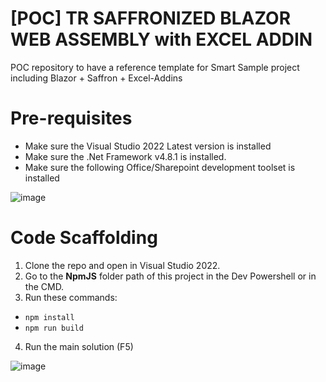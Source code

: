 # [POC] TR SAFFRONIZED BLAZOR WEB ASSEMBLY with EXCEL ADDIN
POC repository to have a reference template for Smart Sample project including Blazor + Saffron + Excel-Addins

# Pre-requisites
* Make sure the Visual Studio 2022 Latest version is installed
* Make sure the .Net Framework v4.8.1 is installed.
* Make sure the following Office/Sharepoint development toolset is installed

![image](https://github.com/user-attachments/assets/d1ca54f8-f29a-401b-9b8f-272e1a350def)

# Code Scaffolding
1. Clone the repo and open in Visual Studio 2022.
2. Go to the **NpmJS** folder path of this project in the Dev Powershell or in the CMD.
3. Run these commands:
 - <code>npm install</code>
 - <code>npm run build</code>
4. Run the main solution (F5)

![image](https://github.com/user-attachments/assets/ec2079b1-9cf6-48a7-9f9e-33222c45276b)
